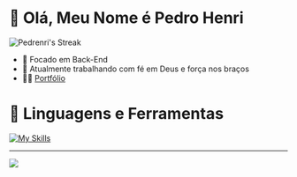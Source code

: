 # 👋 Olá, Meu Nome é Pedro Henri
![Pedrenri's Streak](https://github-readme-streak-stats.herokuapp.com/?user=Pedrenri&theme=gotham&hide_border=true)

- 👀 Focado em Back-End
- 🌱 Atualmente trabalhando com fé em Deus e força nos braços
- 🧑‍💻 [Portfólio](https://pedrohenri.com.br/) 

# 🧰 Linguagens e Ferramentas

[![My Skills](https://skillicons.dev/icons?i=js,ts,react,next,vue,tailwind,nodejs,php,laravel,py,mysql,mongodb,docker&perline=50)](https://pedrohenri.com.br/)

---

<img src="https://github-profile-summary-cards.vercel.app/api/cards/profile-details?username=Pedrenri&theme=github_dark">
